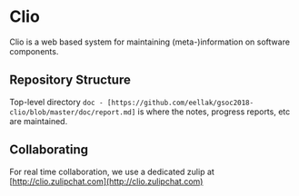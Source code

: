 # Clio

Clio is a web based system for maintaining (meta-)information on software components.

## Repository Structure

Top-level directory `doc - [https://github.com/eellak/gsoc2018-clio/blob/master/doc/report.md]` is where the notes, progress reports, etc are maintained.

## Collaborating

For real time collaboration, we use a dedicated zulip at [http://clio.zulipchat.com](http://clio.zulipchat.com)
